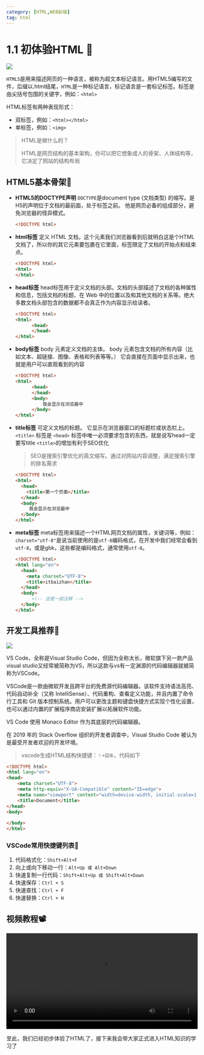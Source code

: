 ```yaml
---
category: [HTML,WEB前端]
tag: html
---
```


# 1.1 初体验HTML :tada:

![](/images/html/html1.png)

`HTML5`是用来描述网页的一种语言，被称为超文本标记语言。用HTML5编写的文件，后缀以.html结尾，`HTML`是一种标记语言，标记语言是一套标记标签。标签是由尖括号包围的关键字，例如：`<html>`

HTML标签有两种表现形式：
- 双标签，例如：`<html></html>`
- 单标签，例如：`<img>`

> HTML是做什么的？
>
> HTML是网页结构的基本架构，你可以把它想象成人的骨架、人体结构等，它决定了网站的结构布局

## **HTML5基本骨架**:gem:

- **HTML5的DOCTYPE声明**
  `DOCTYPE`是document type (文档类型) 的缩写。<!DOCTYPE html >是H5的声明位于文档的最前面，处于标签之前。 他是网页必备的组成部分，避免浏览器的怪异模式。

  ```html
  <!DOCTYPE html>
  ```
- **html标签**
  定义 HTML 文档，这个元素我们浏览器看到后就明白这是个HTML文档了，所以你的其它元素要包裹在它里面，标签限定了文档的开始点和结束点。

  ```html
  <!DOCTYPE html>
  <html>
  </html>
  ```
- **head标签**
  head标签用于定义文档的头部。文档的头部描述了文档的各种属性和信息，包括文档的标题、在 Web 中的位置以及和其他文档的关系等。绝大多数文档头部包含的数据都不会真正作为内容显示给读者。

  ```html
  <!DOCTYPE html>
  <html>
        <head>
        </head>
  </html>
  ```
- **body标签**
  body 元素定义文档的主体。
  body 元素包含文档的所有内容（比如文本、超链接、图像、表格和列表等等。）
  它会直接在页面中显示出来，也就是用户可以直观看到的内容

  ```html
  <!DOCTYPE html>
  <html>
        <head>
        </head>
        <body>
            我会显示在浏览器中
        </body>
  </html>
  ```
- **title标签**
  可定义文档的标题。
  它显示在浏览器窗口的标题栏或状态栏上。
  `<title>` 标签是 `<head>` 标签中唯一必须要求包含的东西，就是说写head一定要写title
  `<title>`的增加有利于SEO优化

  > SEO是搜索引擎优化的英文缩写。通过对网站内容调整，满足搜索引擎的排名需求
  ```html
  <!DOCTYPE html>
  <html>
    <head>
      <title>第一个页面</title>
    </head>
    <body>
       我会显示在浏览器中
    </body>
  </html>
  ```

- **meta标签**
  meta标签用来描述一个HTML网页文档的属性，关键词等，例如：`charset="utf-8"`是说当前使用的是`utf-8`编码格式，在开发中我们经常会看到`utf-8`，或是gbk，这些都是编码格式，通常使用`utf-8`。

  ```html
  <!DOCTYPE html>
  <html lang="en">
    <head>
      <meta charset="UTF-8">
      <title>itbaizhan</title>
    </head>
    <body>
        <!-- 这是一段注释 -->
    </body>
  </html>
  ```
## 开发工具推荐:gem:

![](/images/html/html2.png)

VS Code，全称是Visual Studio Code，但因为全称太长，微软旗下另一款产品visual studio又经常被简称为VS，所以这款与vs有一定渊源的代码编辑器就被简称为VSCode。

VSCode是一款由微软开发且跨平台的免费源代码编辑器。该软件支持语法高亮、代码自动补全（又称 IntelliSense）、代码重构、查看定义功能，并且内置了命令行工具和 Git 版本控制系统。用户可以更改主题和键盘快捷方式实现个性化设置，也可以通过内置的扩展程序商店安装扩展以拓展软件功能。

VS Code 使用 Monaco Editor 作为其底层的代码编辑器。

在 2019 年的 Stack Overflow 组织的开发者调查中，Visual Studio Code 被认为是最受开发者欢迎的开发环境。

> vscode生成HTML结构快捷键：`！+回车`，代码如下
>

```html
<!DOCTYPE html>
<html lang="en">
<head>
    <meta charset="UTF-8">
    <meta http-equiv="X-UA-Compatible" content="IE=edge">
    <meta name="viewport" content="width=device-width, initial-scale=1.0">
    <title>Document</title>
</head>
<body>
    
</body>
</html>
```

### **VSCode常用快捷键列表**:ghost:

1. 代码格式化：`Shift+Alt+F`
2. 向上或向下移动一行：`Alt+Up 或 Alt+Down`
3. 快速复制一行代码：`Shift+Alt+Up 或 Shift+Alt+Down`
4. 快速保存：`Ctrl + S`
5. 快速查找：`Ctrl + F`
6. 快速替换：`Ctrl + H`

## 视频教程:film_projector:

<video  src="https://cdn.cnbj1.fds.api.mi-img.com/mi-mall/97ac2dcc1367e03ac580204d6ca9a724.mp4" width="100%" controls></video>

至此，我们已经初步体验了HTML了，接下来我会带大家正式进入HTML知识的学习了

